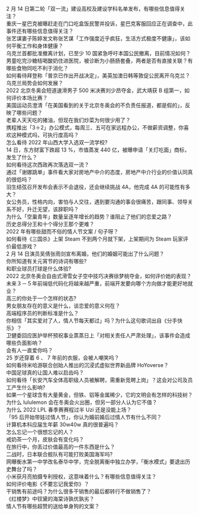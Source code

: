 2 月 14 日第二轮「双一流」建设高校及建设学科名单发布，有哪些信息值得关注？  
重庆一星巴克被曝赶走在门口吃盒饭民警并投诉，星巴克客服回应正在调查中，此事件还有哪些信息值得关注？  
张艺谋妻子陈婷发文称张艺谋「工作强度近乎疯狂，生活方式极度不健康」，该如何平衡工作和身体健康？  
乌克兰首都批准撤离计划，已至少 10 国紧急呼吁本国公民撤离，目前情况如何？  
男童吃完沙糖桔喝酸奶住进医院，被诊断为小肠肠套叠，两者是否有直接关联？有哪些食物同吃不利于消化？  
如何看待拜登称「普京已作出开战决定」，美英加澳日韩等敦促公民离开乌克兰？乌克兰局势会如何发展？  
2022 北京冬奥会短道速滑男子 500 米决赛刘少昂夺金，武大靖获 B 组第一，如何评价本场比赛？  
美国运动员澄清「在美国看到的关于北京冬奥会的不负责任报道，都是假的」，反映了哪些问题？  
老辈人天天吃的猪油，但现在我们炒菜为何很少用了？  
携程推出「3＋2」办公模式，每周三、五可在家远程办公，不做薪资调整，你喜欢这种模式吗，可执行度高吗？  
怎么看待 2022 年山西大学入选双一流学校?  
14 日，东方财富下跌超 13 %，市值蒸发 440 亿，被曝申请「关灯吃面」商标，发生了什么？  
如何看待这次西政再次落选双一流？  
通过「谢娜跳单」事件看大家对房地产中介的态度，房地产中介行业的价值认同真的很低吗？  
羽生结弦召开发布会表示不会退役，还会继续挑战 4A，他完成 4A 的可能性有多大？  
女公务员，性格内向，害怕与人交往，遇到要沟通的事会很痛苦，跟同事、领导关系不好，升迁无望，该辞职吗？  
为什么「空巢青年」数量呈逐年增长的趋势？谁阻止了他们的恋爱之路？  
历史总得分王和十个得分王那个更难？  
2022 年有哪些甜而不俗的情人节文案 / 句子呀？  
如何看待《三国杀》上架 Steam 不到两个月就下架，上架期间为 Steam 玩家评价最低游戏？  
2 月 14 日演员吴倩张雨剑宣布离婚，他们的婚姻可能出了什么问题？  
你所知道有关元宵节的诗词有哪些?  
和职业球员打球是什么体验?  
2022 北京冬奥会自由式滑雪女子空中技巧决赛徐梦桃夺金，如何评价她的表现？  
未来３－５年前端低代码化将越来越严重，前端开发要向哪个方向做才能更好地就业？  
高三的你处于一个怎样的状态?  
男女朋友存在的意义是什么，谈恋爱的意义何在？  
高端程序员的判断标准是什么？  
你相信「其实爱对了人，情人节每天都过」吗？为什么这句歌词出自《分手快乐》？  
卫健委回应医护举杯预祝事业蒸蒸日上「对相关责任人严肃处理」，该事件会造成哪些负面影响？  
会有人一直爱你吗？  
25 岁还穿着 6 、 7 年前的衣服，会被人嘲笑吗？  
如何看待米哈游联合创始人推出的沉浸式虚拟世界新品牌 HoYoverse？  
中国足球真的让国人难以启齿吗？  
如何看待「长安汽车全体高职级人员被解聘，需重新竞聘上岗」？这会对公司及员工产生什么影响?  
如果一个星球含有大量黄金，但铁、铝等金属稀少，它的文明会有怎样的科技树？  
为什么 lululemon 会在冬奥会火出圈，但另一部分人认为它不值？  
为什么 2022 LPL 春季赛赛程过半 Uzi 还是没能上场？  
「95 后开始带娃过情人节」，你认为婚前婚后过情人节有什么不同？  
计算机本科应届生年薪 30w40w 真的很普遍吗？  
怎么忘记一个很想忘记的人？  
戒奶茶一个月，皮肤会有变化吗？  
在旅行中，你丢过价值最高的一件东西是什么？  
二战时，日本联合舰队有可能打败美国海军吗?  
网曝衡水第一中学改名泰华中学，完全脱离衡中独立办学，「衡水模式」要退出历史舞台了吗？  
小米获月亮拍摄专利授权，这意味着什么？有哪些信息值得关注？  
如何评价电影《不要忘记我爱你》？  
干销售有前途吗？为什么很多干销售的最后都转行不做销售了？  
《红楼梦》中钗黛的海棠诗孰优孰劣？  
情人节有哪些超赞的送给单身狗的文案？  
